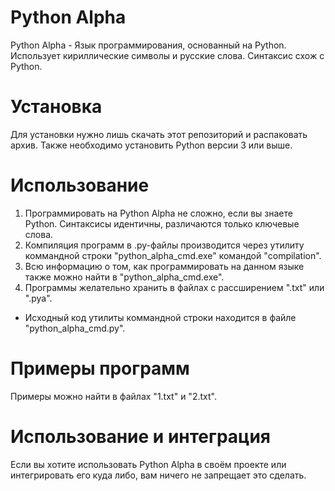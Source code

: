 # Python Alpha
Python Alpha - Язык программирования, основанный на Python. Использует кириллические символы и русские слова. Синтаксис схож с Python.

# Установка
Для установки нужно лишь скачать этот репозиторий и распаковать архив. Также необходимо установить Python версии 3 или выше.

# Использование
1) Программировать на Python Alpha не сложно, если вы знаете Python. Синтаксисы идентичны, различаются только ключевые слова.
2) Компиляция программ в .py-файлы производится через утилиту коммандной строки "python_alpha_cmd.exe" командой "compilation".
3) Всю информацию о том, как программировать на данном языке также можно найти в "python_alpha_cmd.exe".
4) Программы желательно хранить в файлах с рассширением ".txt" или ".pya".
* Исходный код утилиты коммандной строки находится в файле "python_alpha_cmd.py".
# Примеры программ
Примеры можно найти в файлах "1.txt" и "2.txt".
# Использование и интеграция
Если вы хотите использовать Python Alpha в своём проекте или интегрировать его куда либо, вам ничего не запрещает это сделать.
